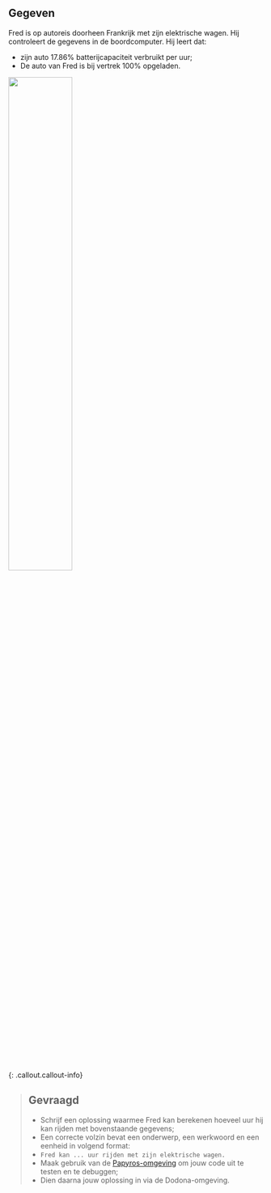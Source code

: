 ## Gegeven

Fred is op autoreis doorheen Frankrijk met zijn elektrische wagen. Hij controleert de gegevens in de boordcomputer. Hij leert dat: 
* zijn auto 17.86% batterijcapaciteit verbruikt per uur; 
* De auto van Fred is bij vertrek 100% opgeladen. 



<img src="https://images.pexels.com/photos/196652/pexels-photo-196652.jpeg?auto=compress&cs=tinysrgb&w=1260&h=750&dpr=1" width="50%"/>

{: .callout.callout-info}
> ## Gevraagd
> * Schrijf een oplossing waarmee Fred kan berekenen hoeveel uur hij kan rijden met bovenstaande gegevens; 
> * Een correcte volzin bevat een onderwerp, een werkwoord en een eenheid in volgend format:
> * `Fred kan ... uur rijden met zijn elektrische wagen.`
> * Maak gebruik van de [Papyros-omgeving](https://papyros.dodona.be/?locale=nl&language=JavaScript) om jouw code uit te testen en te debuggen;
> * Dien daarna jouw oplossing in via de Dodona-omgeving. 
